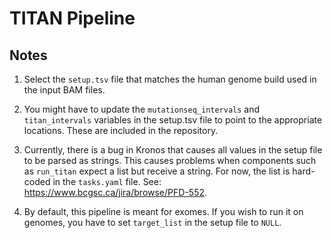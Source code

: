 # TITAN Pipeline

## Notes

1. Select the `setup.tsv` file that matches the human genome build used in the 
input BAM files. 

2. You might have to update the `mutationseq_intervals` and `titan_intervals` 
variables in the setup.tsv file to point to the appropriate locations. 
These are included in the repository. 

3. Currently, there is a bug in Kronos that causes all values in the setup 
file to be parsed as strings. 
This causes problems when components such as `run_titan` expect a list but 
receive a string. For now, the list is hard-coded in the `tasks.yaml` file. 
See: https://www.bcgsc.ca/jira/browse/PFD-552. 

4. By default, this pipeline is meant for exomes. If you wish to run 
it on genomes, you have to set `target_list` in the setup file to `NULL`. 
